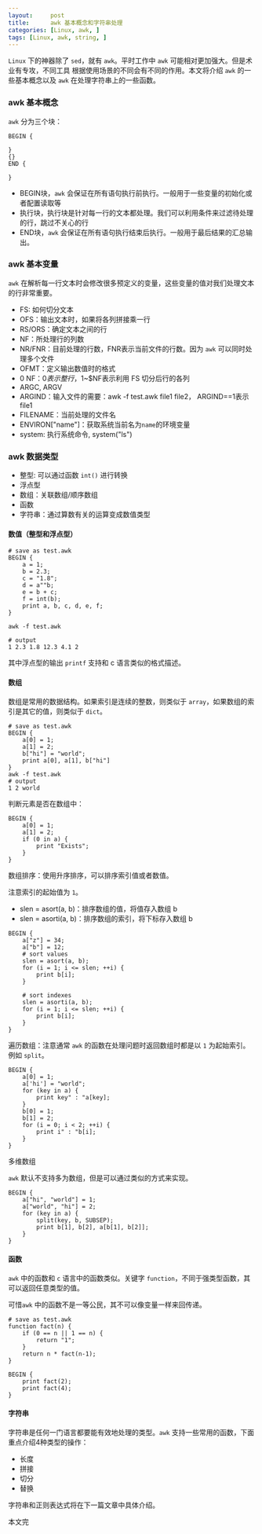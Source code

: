 ```yaml
---
layout:     post
title:      awk 基本概念和字符串处理
categories: [Linux, awk, ]
tags: [Linux, awk, string, ]
---
```



`Linux` 下的神器除了 `sed`，就有 `awk`。平时工作中 `awk` 可能相对更加强大。但是术业有专攻，不同工具
根据使用场景的不同会有不同的作用。本文将介绍 `awk` 的一些基本概念以及 `awk` 在处理字符串上的一些函数。


### awk 基本概念

`awk` 分为三个块：

```shell
BEGIN {

}
{}
END {

}
```

+ BEGIN块，`awk` 会保证在所有语句执行前执行。一般用于一些变量的初始化或者配置读取等
+ 执行块，执行块是针对每一行的文本都处理。我们可以利用条件来过滤待处理的行，跳过不关心的行
+ END块，`awk` 会保证在所有语句执行结束后执行。一般用于最后结果的汇总输出。

### awk 基本变量

`awk` 在解析每一行文本时会修改很多预定义的变量，这些变量的值对我们处理文本的行非常重要。

+ FS: 如何切分文本
+ OFS：输出文本时，如果将各列拼接乘一行
+ RS/ORS：确定文本之间的行
+ NF：所处理行的列数
+ NR/FNR：目前处理的行数，FNR表示当前文件的行数。因为 `awk` 可以同时处理多个文件
+ OFMT：定义输出数值时的格式
+ $0~$NF：$0表示整行，$1~$NF表示利用 FS 切分后行的各列
+ ARGC, ARGV
+ ARGIND：输入文件的需要：awk -f test.awk file1 file2， ARGIND==1表示file1
+ FILENAME：当前处理的文件名
+ ENVIRON["name"]：获取系统当前名为`name`的环境变量
+ system: 执行系统命令, system("ls")

### awk 数据类型

+ 整型: 可以通过函数 `int()` 进行转换
+ 浮点型
+ 数组：关联数组/顺序数组
+ 函数
+ 字符串：通过算数有关的运算变成数值类型

#### 数值（整型和浮点型）

```shell
# save as test.awk
BEGIN {
	a = 1;
	b = 2.3;
	c = "1.8";
	d = a""b;
	e = b + c;
	f = int(b);
	print a, b, c, d, e, f;
}

awk -f test.awk

# output
1 2.3 1.8 12.3 4.1 2
```

其中浮点型的输出 `printf` 支持和 c 语言类似的格式描述。

#### 数组

数组是常用的数据结构。如果索引是连续的整数，则类似于 `array`，如果数组的索引是其它的值，则类似于
`dict`。

```shell
# save as test.awk
BEGIN {
	a[0] = 1;
	a[1] = 2;
	b["hi"] = "world";
	print a[0], a[1], b["hi"]
}
awk -f test.awk
# output
1 2 world
```

判断元素是否在数组中：

```shell
BEGIN {
	a[0] = 1;
	a[1] = 2;
	if (0 in a) {
		print "Exists";
	}
}

```

数组排序：使用升序排序，可以排序索引值或者数值。

注意索引的起始值为 `1`。

+ slen = asort(a, b)：排序数组的值，将值存入数组 b
+ slen = asorti(a, b)：排序数组的索引，将下标存入数组 b

```shell
BEGIN {
	a["z"] = 34;
	a["b"] = 12;
	# sort values
	slen = asort(a, b);
	for (i = 1; i <= slen; ++i) {
		print b[i];
	}

	# sort indexes
	slen = asorti(a, b);
	for (i = 1; i <= slen; ++i) {
		print b[i];
	}
}
```

遍历数组：注意通常 `awk` 的函数在处理问题时返回数组时都是以 `1` 为起始索引。例如 `split`。

```shell
BEGIN {
	a[0] = 1;
	a['hi'] = "world";
	for (key in a) {
		print key" : "a[key];
	}
	b[0] = 1;
	b[1] = 2;
	for (i = 0; i < 2; ++i) {
		print i" : "b[i];
	}
}
```

多维数组

`awk` 默认不支持多为数组，但是可以通过类似的方式来实现。

```shell
BEGIN {
	a["hi", "world"] = 1;
	a["world", "hi"] = 2;
	for (key in a) {
		split(key, b, SUBSEP);
		print b[1], b[2], a[b[1], b[2]];
	}
}
```

#### 函数

`awk` 中的函数和 `c` 语言中的函数类似。关键字 `function`，不同于强类型函数，其可以返回任意类型的值。

可惜`awk` 中的函数不是一等公民，其不可以像变量一样来回传递。

```shell
# save as test.awk
function fact(n) {
	if (0 == n || 1 == n) {
		return "1";
	}
	return n * fact(n-1);
}

BEGIN {
	print fact(2);
	print fact(4);
}
```

#### 字符串

字符串是任何一门语言都要能有效地处理的类型。`awk` 支持一些常用的函数，下面重点介绍4种类型的操作：

+ 长度
+ 拼接
+ 切分
+ 替换

字符串和正则表达式将在下一篇文章中具体介绍。

本文完
